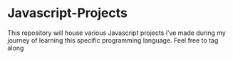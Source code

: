 # Javascript-Projects
This repository will house various Javascript projects i've made during my journey of learning this specific programming language. Feel free to tag along

